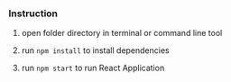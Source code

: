 ### Instruction

1. open folder directory in terminal or command line tool

2. run `npm install` to install dependencies

3. run `npm start` to run React Application